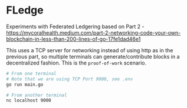 # FLedge
Experiments with Federated Ledgering based on Part 2 - https://mycoralhealth.medium.com/part-2-networking-code-your-own-blockchain-in-less-than-200-lines-of-go-17fe1dad46e1

This uses a TCP server for networking instead of using http as in the previous part, so multiple terminals can generate/contribute blocks in a decentralized fashion. This is the `proof-of-work` scenario.

``` bash
# From one terminal
# Note that we are using TCP Port 9000, see .env
go run main.go

```

``` bash
# From another terminal
nc localhost 9000
```
